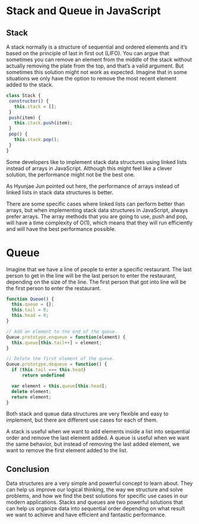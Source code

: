 # Stack and Queue in JavaScript

## Stack
A stack normally is a structure of sequential and ordered elements and it’s based on the principle of last in first out (LIFO). You can argue that sometimes you can remove an element from the middle of the stack without actually removing the plate from the top, and that’s a valid argument. But sometimes this solution might not work as expected. Imagine that in some situations we only have the option to remove the most recent element added to the stack.

```javascript 
class Stack {
 constructor() {
   this.stack = [];
 }
 push(item) {
   this.stack.push(item);
 }
 pop() {
   this.stack.pop();
 }
}

```

Some developers like to implement stack data structures using linked lists instead of arrays in JavaScript. Although this might feel like a clever solution, the performance might not be the best one.

As Hyunjae Jun pointed out here, the performance of arrays instead of linked lists in stack data structures is better.

There are some specific cases where linked lists can perform better than arrays, but when implementing stack data structures in JavaScript, always prefer arrays. The array methods that you are going to use, push and pop, will have a time complexity of O(1), which means that they will run efficiently and will have the best performance possible.



# Queue
Imagine that we have a line of people to enter a specific restaurant. The last person to get in the line will be the last person to enter the restaurant, depending on the size of the line. The first person that got into line will be the first person to enter the restaurant.

```javascript 
function Queue() {
  this.queue = {};
  this.tail = 0;
  this.head = 0;
}

// Add an element to the end of the queue.
Queue.prototype.enqueue = function(element) {
  this.queue[this.tail++] = element;
}

// Delete the first element of the queue.
Queue.prototype.dequeue = function() {
  if (this.tail === this.head)
      return undefined

  var element = this.queue[this.head];
  delete element;
  return element;
}

```



Both stack and queue data structures are very flexible and easy to implement, but there are different use cases for each of them.

A stack is useful when we want to add elements inside a list into sequential order and remove the last element added. A queue is useful when we want the same behavior, but instead of removing the last added element, we want to remove the first element added to the list.

## Conclusion
Data structures are a very simple and powerful concept to learn about. They can help us improve our logical thinking, the way we structure and solve problems, and how we find the best solutions for specific use cases in our modern applications. Stacks and queues are two powerful solutions that can help us organize data into sequential order depending on what result we want to achieve and have efficient and fantastic performance.

